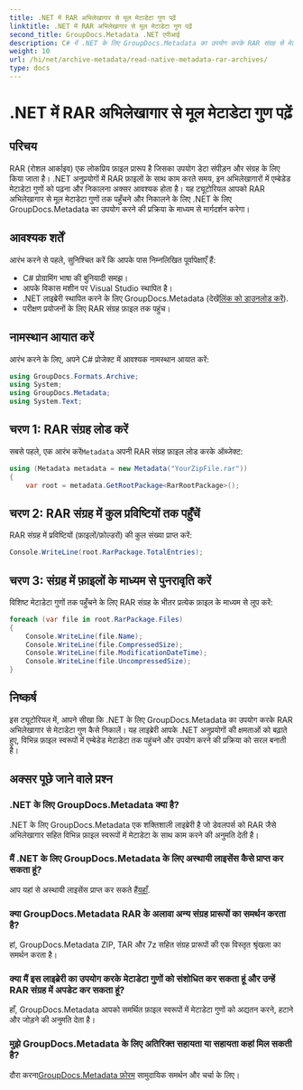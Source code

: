 ```yaml
---
title: .NET में RAR अभिलेखागार से मूल मेटाडेटा गुण पढ़ें
linktitle: .NET में RAR अभिलेखागार से मूल मेटाडेटा गुण पढ़ें
second_title: GroupDocs.Metadata .NET एपीआई
description: C# में .NET के लिए GroupDocs.Metadata का उपयोग करके RAR संग्रह से मेटाडेटा गुण निकालना सीखें। फ़ाइल विवरणों को आसानी से एक्सप्लोर करें।
weight: 10
url: /hi/net/archive-metadata/read-native-metadata-rar-archives/
type: docs
---
```

# .NET में RAR अभिलेखागार से मूल मेटाडेटा गुण पढ़ें

## परिचय
RAR (रोशल आर्काइव) एक लोकप्रिय फ़ाइल प्रारूप है जिसका उपयोग डेटा संपीड़न और संग्रह के लिए किया जाता है। .NET अनुप्रयोगों में RAR फ़ाइलों के साथ काम करते समय, इन अभिलेखागारों में एम्बेडेड मेटाडेटा गुणों को पढ़ना और निकालना अक्सर आवश्यक होता है। यह ट्यूटोरियल आपको RAR अभिलेखागार से मूल मेटाडेटा गुणों तक पहुँचने और निकालने के लिए .NET के लिए GroupDocs.Metadata का उपयोग करने की प्रक्रिया के माध्यम से मार्गदर्शन करेगा।
## आवश्यक शर्तें

आरंभ करने से पहले, सुनिश्चित करें कि आपके पास निम्नलिखित पूर्वापेक्षाएँ हैं:
- C# प्रोग्रामिंग भाषा की बुनियादी समझ।
- आपके विकास मशीन पर Visual Studio स्थापित है।
-  .NET लाइब्रेरी स्थापित करने के लिए GroupDocs.Metadata (देखें[लिंक को डाउनलोड करें](https://releases.groupdocs.com/metadata/net/)).
- परीक्षण प्रयोजनों के लिए RAR संग्रह फ़ाइल तक पहुंच।

## नामस्थान आयात करें
आरंभ करने के लिए, अपने C# प्रोजेक्ट में आवश्यक नामस्थान आयात करें:
```csharp
using GroupDocs.Formats.Archive;
using System;
using GroupDocs.Metadata;
using System.Text;
```

## चरण 1: RAR संग्रह लोड करें
 सबसे पहले, एक आरंभ करें`Metadata` अपनी RAR संग्रह फ़ाइल लोड करके ऑब्जेक्ट:
```csharp
using (Metadata metadata = new Metadata("YourZipFile.rar"))
{
    var root = metadata.GetRootPackage<RarRootPackage>();
```
## चरण 2: RAR संग्रह में कुल प्रविष्टियों तक पहुँचें
RAR संग्रह में प्रविष्टियों (फ़ाइलों/फ़ोल्डरों) की कुल संख्या प्राप्त करें:
```csharp
Console.WriteLine(root.RarPackage.TotalEntries);
```
## चरण 3: संग्रह में फ़ाइलों के माध्यम से पुनरावृति करें
विशिष्ट मेटाडेटा गुणों तक पहुँचने के लिए RAR संग्रह के भीतर प्रत्येक फ़ाइल के माध्यम से लूप करें:
```csharp
foreach (var file in root.RarPackage.Files)
{
    Console.WriteLine(file.Name);
    Console.WriteLine(file.CompressedSize);
    Console.WriteLine(file.ModificationDateTime);
    Console.WriteLine(file.UncompressedSize);
}
```

## निष्कर्ष
इस ट्यूटोरियल में, आपने सीखा कि .NET के लिए GroupDocs.Metadata का उपयोग करके RAR अभिलेखागार से मेटाडेटा गुण कैसे निकालें। यह लाइब्रेरी आपके .NET अनुप्रयोगों की क्षमताओं को बढ़ाते हुए, विभिन्न फ़ाइल स्वरूपों में एम्बेडेड मेटाडेटा तक पहुंचने और उपयोग करने की प्रक्रिया को सरल बनाती है।

## अक्सर पूछे जाने वाले प्रश्न
### .NET के लिए GroupDocs.Metadata क्या है?
.NET के लिए GroupDocs.Metadata एक शक्तिशाली लाइब्रेरी है जो डेवलपर्स को RAR जैसे अभिलेखागार सहित विभिन्न फ़ाइल स्वरूपों में मेटाडेटा के साथ काम करने की अनुमति देती है।
### मैं .NET के लिए GroupDocs.Metadata के लिए अस्थायी लाइसेंस कैसे प्राप्त कर सकता हूं?
 आप यहां से अस्थायी लाइसेंस प्राप्त कर सकते हैं[यहाँ](https://purchase.groupdocs.com/temporary-license/).
### क्या GroupDocs.Metadata RAR के अलावा अन्य संग्रह प्रारूपों का समर्थन करता है?
हां, GroupDocs.Metadata ZIP, TAR और 7z सहित संग्रह प्रारूपों की एक विस्तृत श्रृंखला का समर्थन करता है।
### क्या मैं इस लाइब्रेरी का उपयोग करके मेटाडेटा गुणों को संशोधित कर सकता हूं और उन्हें RAR संग्रह में अपडेट कर सकता हूं?
हाँ, GroupDocs.Metadata आपको समर्थित फ़ाइल स्वरूपों में मेटाडेटा गुणों को अद्यतन करने, हटाने और जोड़ने की अनुमति देता है।
### मुझे GroupDocs.Metadata के लिए अतिरिक्त सहायता या सहायता कहां मिल सकती है?
 दौरा करना[GroupDocs.Metadata फ़ोरम](https://forum.groupdocs.com/c/metadata/14) सामुदायिक समर्थन और चर्चा के लिए।